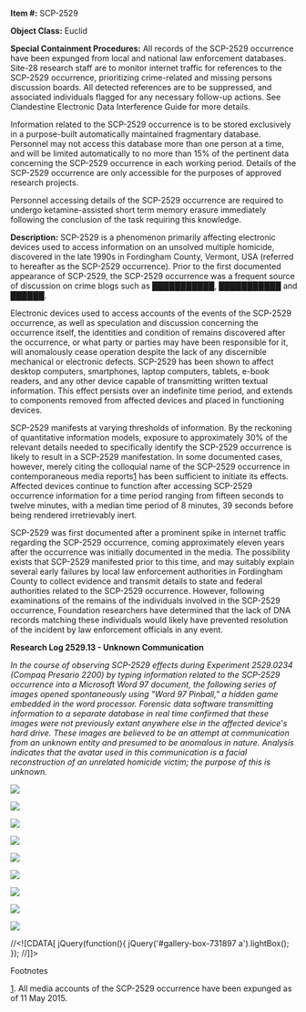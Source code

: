 **Item #:** SCP-2529

**Object Class:** Euclid

**Special Containment Procedures:** All records of the SCP-2529 occurrence have been expunged from local and national law enforcement databases. Site-28 research staff are to monitor internet traffic for references to the SCP-2529 occurrence, prioritizing crime-related and missing persons discussion boards. All detected references are to be suppressed, and associated individuals flagged for any necessary follow-up actions. See Clandestine Electronic Data Interference Guide for more details.

Information related to the SCP-2529 occurrence is to be stored exclusively in a purpose-built automatically maintained fragmentary database. Personnel may not access this database more than one person at a time, and will be limited automatically to no more than 15% of the pertinent data concerning the SCP-2529 occurrence in each working period. Details of the SCP-2529 occurrence are only accessible for the purposes of approved research projects.

Personnel accessing details of the SCP-2529 occurrence are required to undergo ketamine-assisted short term memory erasure immediately following the conclusion of the task requiring this knowledge.

**Description:** SCP-2529 is a phenomenon primarily affecting electronic devices used to access information on an unsolved multiple homicide, discovered in the late 1990s in Fordingham County, Vermont, USA (referred to hereafter as the SCP-2529 occurrence). Prior to the first documented appearance of SCP-2529, the SCP-2529 occurrence was a frequent source of discussion on crime blogs such as ███████████, ███████████ and ██████.

Electronic devices used to access accounts of the events of the SCP-2529 occurrence, as well as speculation and discussion concerning the occurrence itself, the identities and condition of remains discovered after the occurrence, or what party or parties may have been responsible for it, will anomalously cease operation despite the lack of any discernible mechanical or electronic defects. SCP-2529 has been shown to affect desktop computers, smartphones, laptop computers, tablets, e-book readers, and any other device capable of transmitting written textual information. This effect persists over an indefinite time period, and extends to components removed from affected devices and placed in functioning devices.

SCP-2529 manifests at varying thresholds of information. By the reckoning of quantitative information models, exposure to approximately 30% of the relevant details needed to specifically identify the SCP-2529 occurrence is likely to result in a SCP-2529 manifestation. In some documented cases, however, merely citing the colloquial name of the SCP-2529 occurrence in contemporaneous media reports[1](javascript:;) has been sufficient to initiate its effects. Affected devices continue to function after accessing SCP-2529 occurrence information for a time period ranging from fifteen seconds to twelve minutes, with a median time period of 8 minutes, 39 seconds before being rendered irretrievably inert.

SCP-2529 was first documented after a prominent spike in internet traffic regarding the SCP-2529 occurrence, coming approximately eleven years after the occurrence was initially documented in the media. The possibility exists that SCP-2529 manifested prior to this time, and may suitably explain several early failures by local law enforcement authorities in Fordingham County to collect evidence and transmit details to state and federal authorities related to the SCP-2529 occurrence. However, following examinations of the remains of the individuals involved in the SCP-2529 occurrence, Foundation researchers have determined that the lack of DNA records matching these individuals would likely have prevented resolution of the incident by law enforcement officials in any event.

**Research Log 2529.13 - Unknown Communication**

_In the course of observing SCP-2529 effects during Experiment 2529.0234 (Compaq Presario 2200) by typing information related to the SCP-2529 occurrence into a Microsoft Word 97 document, the following series of images opened spontaneously using "Word 97 Pinball," a hidden game embedded in the word processor. Forensic data software transmitting information to a separate database in real time confirmed that these images were not previously extant anywhere else in the affected device's hard drive. These images are believed to be an attempt at communication from an unknown entity and presumed to be anomalous in nature. Analysis indicates that the avatar used in this communication is a facial reconstruction of an unrelated homicide victim; the purpose of this is unknown._

[![](http://scp-wiki.wdfiles.com/local--resized-images/scp-2529/pinball%201.jpg/thumbnail.jpg)](http://scp-wiki.wdfiles.com/local--resized-images/scp-2529/pinball%201.jpg/medium.jpg)

[![](http://scp-wiki.wdfiles.com/local--resized-images/scp-2529/pinball%202.jpg/thumbnail.jpg)](http://scp-wiki.wdfiles.com/local--resized-images/scp-2529/pinball%202.jpg/medium.jpg)

[![](http://scp-wiki.wdfiles.com/local--resized-images/scp-2529/pinball%203.jpg/thumbnail.jpg)](http://scp-wiki.wdfiles.com/local--resized-images/scp-2529/pinball%203.jpg/medium.jpg)

[![](http://scp-wiki.wdfiles.com/local--resized-images/scp-2529/pinball%204.jpg/thumbnail.jpg)](http://scp-wiki.wdfiles.com/local--resized-images/scp-2529/pinball%204.jpg/medium.jpg)

[![](http://scp-wiki.wdfiles.com/local--resized-images/scp-2529/pinball%205.jpg/thumbnail.jpg)](http://scp-wiki.wdfiles.com/local--resized-images/scp-2529/pinball%205.jpg/medium.jpg)

[![](http://scp-wiki.wdfiles.com/local--resized-images/scp-2529/pinball%206.jpg/thumbnail.jpg)](http://scp-wiki.wdfiles.com/local--resized-images/scp-2529/pinball%206.jpg/medium.jpg)

[![](http://scp-wiki.wdfiles.com/local--resized-images/scp-2529/pinball%207.jpg/thumbnail.jpg)](http://scp-wiki.wdfiles.com/local--resized-images/scp-2529/pinball%207.jpg/medium.jpg)

[![](http://scp-wiki.wdfiles.com/local--resized-images/scp-2529/pinball%208.jpg/thumbnail.jpg)](http://scp-wiki.wdfiles.com/local--resized-images/scp-2529/pinball%208.jpg/medium.jpg)

[![](http://scp-wiki.wdfiles.com/local--resized-images/scp-2529/pinball%209.jpg/thumbnail.jpg)](http://scp-wiki.wdfiles.com/local--resized-images/scp-2529/pinball%209.jpg/medium.jpg)

//<!\[CDATA\[ jQuery(function(){ jQuery('#gallery-box-731897 a').lightBox(); }); //\]\]>

Footnotes

[1](javascript:;). All media accounts of the SCP-2529 occurrence have been expunged as of 11 May 2015.